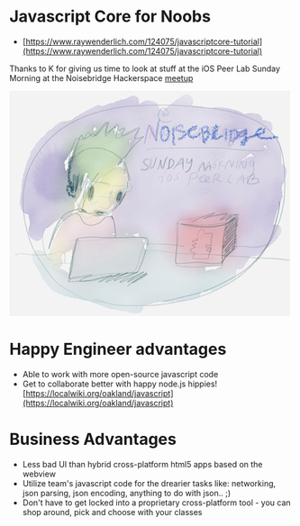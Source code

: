 # Javascript Core for Noobs

* [https://www.raywenderlich.com/124075/javascriptcore-tutorial](https://www.raywenderlich.com/124075/javascriptcore-tutorial)

Thanks to K for giving us time to look at stuff at the iOS Peer Lab Sunday Morning at the Noisebridge Hackerspace [meetup](https://localwiki.org/oakland/javascript)

![Noisebridge Sunday Morning Peer Lab](img/peerlab.png)

# Happy Engineer advantages
* Able to work with more open-source javascript code
* Get to collaborate better with happy node.js hippies! [https://localwiki.org/oakland/javascript](https://localwiki.org/oakland/javascript)

# Business Advantages

* Less bad UI than hybrid cross-platform html5 apps based on the webview
* Utilize team's javascript code for the drearier tasks like: networking, json parsing, json encoding, anything to do with json.. ;) 
* Don't have to get locked into a proprietary cross-platform tool - you can shop around, pick and choose with your classes
 
